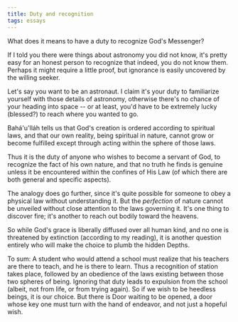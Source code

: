 ```yaml
---
title: Duty and recognition
tags: essays
---
```


What does it means to have a duty to recognize God's Messenger?

If I told you there were things about astronomy you did not know, it's
pretty easy for an honest person to recognize that indeed, you do not
know them.  Perhaps it might require a little proof, but ignorance is
easily uncovered by the willing seeker.

Let's say you want to be an astronaut.  I claim it's your duty to
familiarize yourself with those details of astronomy, otherwise there's
no chance of your heading into space -- or at least, you'd have to be
extremely lucky (blessed?) to reach where you wanted to go.

Bahá'u'lláh tells us that God's creation is ordered according to
spiritual laws, and that our own reality, being spiritual in nature,
cannot grow or become fulfilled except through acting within the sphere
of those laws.

Thus it is the duty of anyone who wishes to become a servant of God, to
recognize the fact of his own nature, and that no truth he finds is
genuine unless it be encountered within the confines of His Law (of
which there are both general and specific aspects).

The analogy does go further, since it's quite possible for someone to
obey a physical law without understanding it.  But the *perfection* of
nature cannot be unveiled without close attention to the laws governing
it.  It's one thing to discover fire; it's another to reach out bodily
toward the heavens.

So while God's grace is liberally diffused over all human kind, and no
one is threatened by extinction (according to my reading), it is another
question entirely who will make the choice to plumb the hidden Depths.

To sum: A student who would attend a school must realize that his
teachers are there to teach, and he is there to learn.  Thus a
recognition of station takes place, followed by an obedience of the laws
existing between those two spheres of being.  Ignoring that duty leads
to expulsion from the school (albeit, not from life, or from trying
again).  So if we wish to be heedless beings, it is our choice.  But
there is Door waiting to be opened, a door whose key one must turn with
the hand of endeavor, and not just a hopeful wish.


